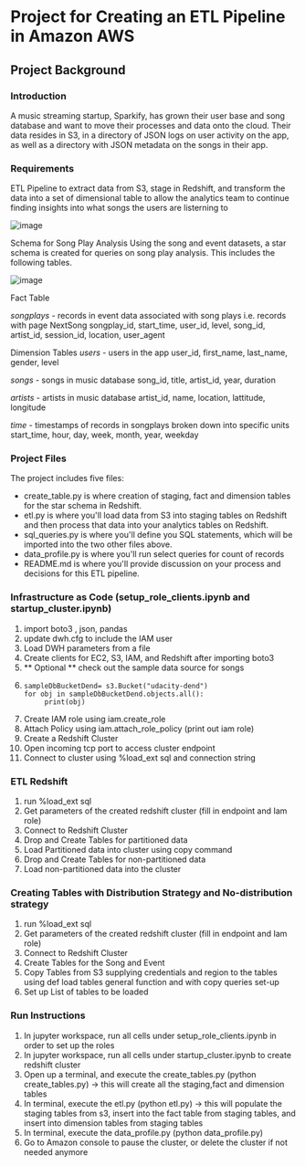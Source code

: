 # Project for Creating an ETL Pipeline in Amazon AWS

## Project Background
### Introduction
A music streaming startup, Sparkify, has grown their user base and song database and want to move their processes and data onto the cloud. Their data resides in S3, in a directory of JSON logs on user activity on the app, as well as a directory with JSON metadata on the songs in their app.

### Requirements
ETL Pipeline to extract data from S3, stage in Redshift, and transform the data into a set of dimensional table to allow the analytics team to continue finding insights into what songs the users are listerning to

![image](https://github.com/code-hy/udacity-cloud-data-warehouses/assets/82032854/e778199b-d0b1-451b-81e8-5cfe0f434395)

Schema for Song Play Analysis
Using the song and event datasets, a star schema is created for queries on song play analysis. This includes the following tables.

![image](https://github.com/code-hy/udacity-cloud-data-warehouses/assets/82032854/05dd82c6-acfb-4dd3-8a6e-b73806d247db)


Fact Table

*songplays* - records in event data associated with song plays i.e. records with page NextSong
songplay_id, start_time, user_id, level, song_id, artist_id, session_id, location, user_agent


Dimension Tables
*users* - users in the app
user_id, first_name, last_name, gender, level

*songs* - songs in music database
song_id, title, artist_id, year, duration

*artists* - artists in music database
artist_id, name, location, lattitude, longitude

*time* - timestamps of records in songplays broken down into specific units
start_time, hour, day, week, month, year, weekday


### Project Files


The project includes five files:

* create_table.py is where creation of staging, fact and dimension tables for the star schema in Redshift.
* etl.py is where you'll load data from S3 into staging tables on Redshift and then process that data into your analytics tables on Redshift.
* sql_queries.py is where you'll define you SQL statements, which will be imported into the two other files above.
* data_profile.py is where you'll run select queries for count of records 
* README.md is where you'll provide discussion on your process and decisions for this ETL pipeline.

### Infrastructure as Code (setup_role_clients.ipynb and startup_cluster.ipynb)
1. import boto3 , json, pandas
2. update dwh.cfg to include the IAM user
3. Load DWH parameters from a file
4. Create clients for EC2, S3, IAM, and Redshift after importing boto3
5. ** Optional ** check out the sample data source for songs
6.     sampleDbBucketDend= s3.Bucket("udacity-dend")
       for obj in sampleDbBucketDend.objects.all():
            print(obj)
7. Create IAM role using iam.create_role
8. Attach Policy using iam.attach_role_policy (print out iam role)
9. Create a Redshift Cluster
10. Open incoming tcp port to access cluster endpoint
11. Connect to cluster using %load_ext sql and connection string

### ETL Redshift 
1. run %load_ext sql
2. Get parameters of the created redshift cluster (fill in endpoint and Iam role)
3. Connect to Redshift Cluster
4. Drop and Create Tables for partitioned data
5. Load Partitioned data into cluster using copy command
6. Drop and Create Tables for non-partitioned data
7. Load non-partitioned data into the cluster

### Creating Tables with Distribution Strategy and No-distribution strategy
1. run %load_ext sql
2. Get parameters of the created redshift cluster (fill in endpoint and Iam role)
3. Connect to Redshift Cluster
4. Create Tables for the Song and Event
5. Copy Tables from S3 supplying credentials and region to the tables using
        def load tables general function and with copy queries set-up
6.  Set up List of tables to be loaded
   
### Run Instructions
1.  In jupyter workspace, run all cells under setup_role_clients.ipynb in order to set up the roles 
2.  In jupyter workspace, run all cells under startup_cluster.ipynb to create redshift cluster
3.  Open up a terminal, and execute the create_tables.py (python create_tables.py) -> this will create all the staging,fact and dimension tables
4.  In terminal, execute the etl.py (python etl.py) -> this will populate the staging tables from s3, insert into the fact table from staging tables, and insert into dimension tables from staging tables
5.  In terminal, execute the data_profile.py (python data_profile.py)
6.  Go to Amazon console to pause the cluster, or delete the cluster if not needed anymore
   
